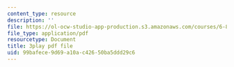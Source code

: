 ```yaml
---
content_type: resource
description: ''
file: https://ol-ocw-studio-app-production.s3.amazonaws.com/courses/6-851-advanced-data-structures-spring-2012/99bafece9d69a10ac42650ba5ddd29c6_u-HHY1ylhHY.pdf
file_type: application/pdf
resourcetype: Document
title: 3play pdf file
uid: 99bafece-9d69-a10a-c426-50ba5ddd29c6
---
```

